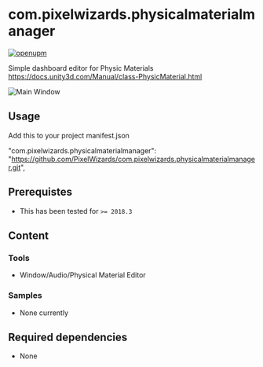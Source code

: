 com.pixelwizards.physicalmaterialmanager
=========================

[![openupm](https://img.shields.io/npm/v/com.pixelwizards.physicalmaterialmanager?label=openupm&registry_uri=https://package.openupm.com)](https://openupm.com/packages/com.pixelwizards.physicalmaterialmanager/)

Simple dashboard editor for Physic Materials 
https://docs.unity3d.com/Manual/class-PhysicMaterial.html

![Main Window](Documentation~/MainWindow.png)

Usage
--------------

Add this to your project manifest.json

"com.pixelwizards.physicalmaterialmanager": "https://github.com/PixelWizards/com.pixelwizards.physicalmaterialmanager.git",

Prerequistes
---------------
* This has been tested for `>= 2018.3`

Content
----------------

### Tools

* Window/Audio/Physical Material Editor

### Samples

* None currently

Required dependencies
---------------
* None 
